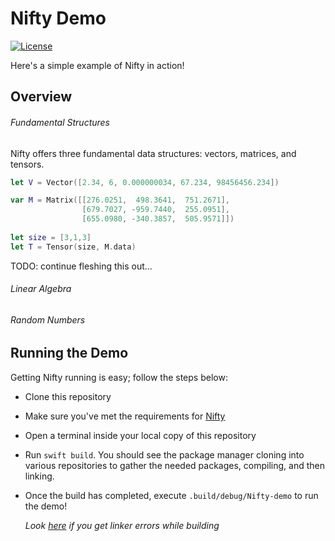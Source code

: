 # Nifty Demo

[![License](https://img.shields.io/hexpm/l/plug.svg)](LICENSE)

Here's a simple example of Nifty in action!

## Overview

###### Fundamental Structures

Nifty offers three fundamental data structures: vectors, matrices, and tensors.

```swift
let V = Vector([2.34, 6, 0.000000034, 67.234, 98456456.234])

var M = Matrix([[276.0251,  498.3641,  751.2671], 
                [679.7027, -959.7440,  255.0951],
                [655.0980, -340.3857,  505.9571]])
                
let size = [3,1,3]
let T = Tensor(size, M.data)
```

TODO: continue fleshing this out...


###### Linear Algebra


###### Random Numbers


## Running the Demo 

Getting Nifty running is easy; follow the steps below:

- Clone this repository
- Make sure you've met the requirements for [Nifty](https://github.com/nifty-swift/Nifty#getting-started)
- Open a terminal inside your local copy of this repository
- Run `swift build`. You should see the package manager cloning into various repositories to gather the needed packages, compiling, and then linking.
- Once the build has completed, execute `.build/debug/Nifty-demo` to run the demo!

   _Look [here](https://github.com/nifty-swift/Nifty#troubleshooting) if you get linker errors while building_